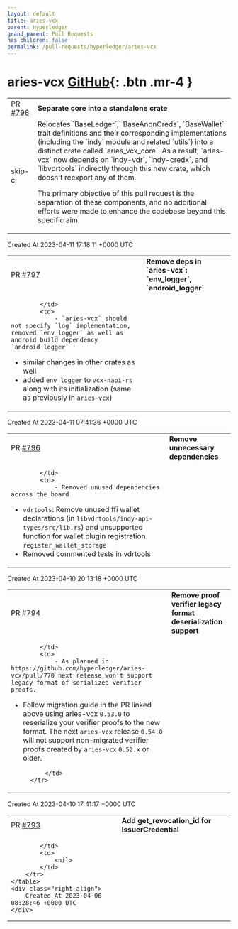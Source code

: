 ```yaml
---
layout: default
title: aries-vcx
parent: Hyperledger
grand_parent: Pull Requests
has_children: false
permalink: /pull-requests/hyperledger/aries-vcx
---
```


# aries-vcx <span class="fs-3 right-align">[GitHub](https://github.com/hyperledger/aries-vcx){: .btn .mr-4 }</span>


<div>
    <table>
        <tr>
            <td>
                PR <a href="https://github.com/hyperledger/aries-vcx/pull/798" class=".btn">#798</a>
            </td>
            <td>
                <b>
                    Separate core into a standalone crate
                </b>
            </td>
        </tr>
        <tr>
            <td>
                <span class="chip">skip-ci</span>
            </td>
            <td>
                Relocates `BaseLedger`,` BaseAnonCreds`, `BaseWallet` trait definitions and their corresponding implementations (including the `indy` module and related `utils`) into a distinct crate called `aries_vcx_core`. As a result, `aries-vcx` now depends on `indy-vdr`, `indy-credx`, and  `libvdrtools` indirectly through this new crate, which doesn't reexport any of them.

The primary objective of this pull request is the separation of these components, and no additional efforts were made to enhance the codebase beyond this specific aim.
            </td>
        </tr>
    </table>
    <div class="right-align">
        Created At 2023-04-11 17:18:11 +0000 UTC
    </div>
</div>

<div>
    <table>
        <tr>
            <td>
                PR <a href="https://github.com/hyperledger/aries-vcx/pull/797" class=".btn">#797</a>
            </td>
            <td>
                <b>
                    Remove deps in `aries-vcx`: `env_logger`, `android_logger`
                </b>
            </td>
        </tr>
        <tr>
            <td>
                
            </td>
            <td>
                - `aries-vcx` should not specify `log` implementation, removed `env_logger` as well as android build dependency `android_logger`
- similar changes in other crates as well
- added `env_logger` to `vcx-napi-rs` along with its initialization (same as previously in `aries-vcx`) 
            </td>
        </tr>
    </table>
    <div class="right-align">
        Created At 2023-04-11 07:41:36 +0000 UTC
    </div>
</div>

<div>
    <table>
        <tr>
            <td>
                PR <a href="https://github.com/hyperledger/aries-vcx/pull/796" class=".btn">#796</a>
            </td>
            <td>
                <b>
                    Remove unnecessary dependencies
                </b>
            </td>
        </tr>
        <tr>
            <td>
                
            </td>
            <td>
                - Removed unused dependencies across the board
- `vdrtools`: Remove unused ffi wallet declarations (in `libvdrtools/indy-api-types/src/lib.rs`) and unsupported function for wallet plugin registration `register_wallet_storage`
- Removed commented tests in vdrtools
            </td>
        </tr>
    </table>
    <div class="right-align">
        Created At 2023-04-10 20:13:18 +0000 UTC
    </div>
</div>

<div>
    <table>
        <tr>
            <td>
                PR <a href="https://github.com/hyperledger/aries-vcx/pull/794" class=".btn">#794</a>
            </td>
            <td>
                <b>
                    Remove proof verifier legacy format deserialization support
                </b>
            </td>
        </tr>
        <tr>
            <td>
                
            </td>
            <td>
                - As planned in https://github.com/hyperledger/aries-vcx/pull/770 next release won't support legacy format of serialized verifier proofs. 

- Follow migration guide in the PR linked above using aries-vcx `0.53.0` to reserialize your verifier proofs to the new format. The next `aries-vcx` release `0.54.0` will not support non-migrated verifier proofs created by `aries-vcx` `0.52.x` or older.

            </td>
        </tr>
    </table>
    <div class="right-align">
        Created At 2023-04-10 17:41:17 +0000 UTC
    </div>
</div>

<div>
    <table>
        <tr>
            <td>
                PR <a href="https://github.com/hyperledger/aries-vcx/pull/793" class=".btn">#793</a>
            </td>
            <td>
                <b>
                    Add get_revocation_id for IssuerCredential
                </b>
            </td>
        </tr>
        <tr>
            <td>
                
            </td>
            <td>
                <nil>
            </td>
        </tr>
    </table>
    <div class="right-align">
        Created At 2023-04-06 08:28:46 +0000 UTC
    </div>
</div>

